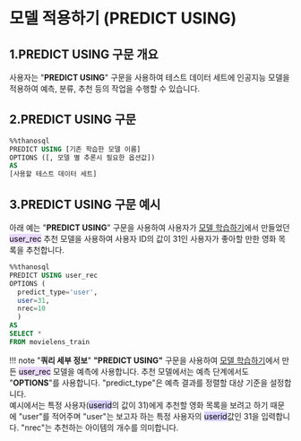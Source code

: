 # __모델 적용하기 (PREDICT USING)__

## __1.PREDICT USING 구문 개요__

사용자는 "__PREDICT USING__" 구문을 사용하여 테스트 데이터 세트에 인공지능 모델을 적용하여 예측, 분류, 추천 등의 작업을 수행할 수 있습니다.  

## __2.PREDICT USING 구문__ 
```sql
%%thanosql
PREDICT USING [기존 학습한 모델 이름]
OPTIONS ([, 모델 별 추론시 필요한 옵션값])
AS
[사용할 테스트 데이터 세트]
```

## __3.PREDICT USING 구문 예시__ 
아래 예는 "__PREDICT USING__" 구문을 사용하여 사용자가 [모델 학습하기]()에서 만들었던 <mark style="background-color:#E9D7FD ">user_rec</mark> 추천 모델을 사용하여 사용자 ID의 값이 31인 사용자가 좋아할 만한 영화 목록을 추천합니다.

```sql
%%thanosql
PREDICT USING user_rec
OPTIONS (
  predict_type='user', 
  user=31, 
  nrec=10
  )
AS 
SELECT * 
FROM movielens_train
```

!!! note "__쿼리 세부 정보__" 
    __"PREDICT USING"__ 구문을 사용하여 [모델 학습하기]()에서 만든 <mark style="background-color:#E9D7FD ">user_rec</mark> 모델을 예측에 사용합니다. 
    추천 모델에서는 예측 단계에서도 "__OPTIONS__"를 사용합니다. "predict_type"은 예측 결과를 정렬할 대상 기준을 설정합니다.  
    예시에서는 특정 사용자(<mark style="background-color:#D7D0FF ">userid</mark>의 값이 31)에게 추천할 영화 목록을 보려고 하기 때문에 "user"를 적어주며 "user"는 보고자 하는 특정 사용자의 <mark style="background-color:#D7D0FF ">userid</mark>값인 31을 입력합니다. "nrec"는 추천하는 아이템의 개수를 의미합니다. 


